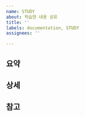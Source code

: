 ```yaml
---
name: STUDY
about: 학습한 내용 공유
title: ''
labels: documentation, STUDY
assignees: ''

---
```


## 요약

## 상세

## 참고

